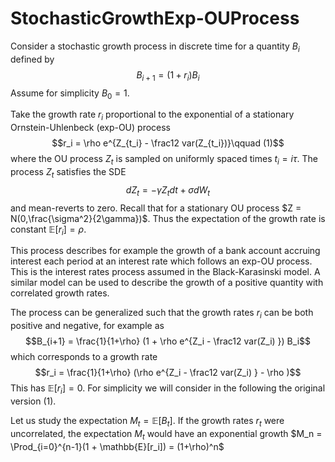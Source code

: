 # StochasticGrowthExp-OUProcess

Consider a stochastic growth process in discrete time for a quantity $B_i$ defined by $$B_{i+1}=(1+r_i) B_i$$
Assume for simplicity $B_0=1$.

Take the growth rate $r_i$ proportional to the exponential of a stationary Ornstein-Uhlenbeck (exp-OU) process
$$r_i = \rho e^{Z_{t_i} - \frac12 var(Z_{t_i})}\qquad (1)$$ where the OU process $Z_t$ is sampled on uniformly spaced
times $t_i = i\tau$. The process $Z_t$ 
satisfies the SDE $$dZ_t = - \gamma Z_t dt + \sigma dW_t$$ and mean-reverts to zero.
Recall that for a stationary OU process $Z = N(0,\frac{\sigma^2}{2\gamma})$. Thus the expectation of the growth rate is constant 
$\mathbb{E}[r_i]=\rho$.

This process describes for example the growth of a bank account accruing interest each period at an interest rate which follows an exp-OU process. This is the interest rates process assumed in the Black-Karasinski model. A similar model can be used to describe the growth of a positive quantity with correlated growth rates. 

The process can be generalized such that the growth rates $r_i$ can be both positive and negative, for example as 
$$B_{i+1} = \frac{1}{1+\rho} (1 + \rho e^{Z_i - \frac12 var(Z_i) }) B_i$$ which corresponds to a growth rate
$$r_i = \frac{1}{1+\rho} (\rho e^{Z_i - \frac12 var(Z_i) } - \rho )$$ This has $\mathbb{E}[r_i]=0$. For simplicity we will consider in the following the original version (1).

Let us study the expectation $M_t = \mathbb{E}[B_t]$. If the growth rates $r_t$ were uncorrelated, the expectation $M_t$ would have an exponential growth $M_n = \Prod_{i=0}^{n-1}(1 + \mathbb{E}[r_i]) = (1+\rho)^n$
